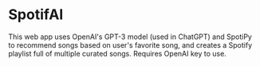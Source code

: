 # SpotifAI
This web app uses OpenAI's GPT-3 model (used in ChatGPT) and SpotiPy to recommend songs based on user's favorite song, and creates a Spotify playlist full of multiple curated songs. Requires OpenAI key to use.
